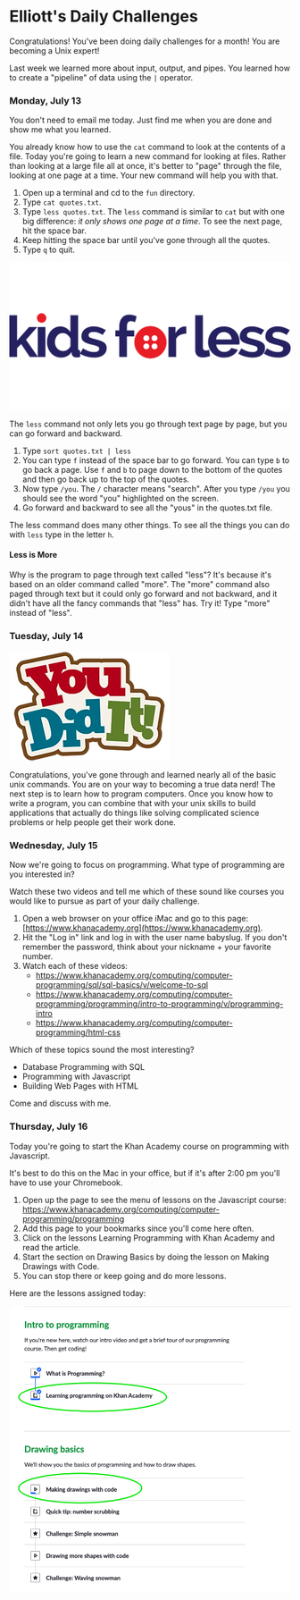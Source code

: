 # Elliott's Daily Challenges

Congratulations!  You've been doing daily challenges for a month!  You are becoming a Unix expert!

Last week we learned more about input, output, and pipes.  You learned how to create a "pipeline" of data using
the `|` operator.


### Monday, July 13

You don't need to email me today.  Just find me when you are done and show me what you learned.

You already know how to use the `cat` command to look at the contents of a file.  Today you're going to learn a new command for looking at files.  Rather than looking at a large file all at once, it's better to "page" through the file, looking at one page at a time.  Your new command will help you with that.

1. Open up a terminal and cd to the `fun` directory.
2. Type `cat quotes.txt`.
3. Type `less quotes.txt`.
   The `less` command is similar to `cat` but with one big difference: _it only shows one page at a time_.  To see the next page, hit the space bar.
4. Keep hitting the space bar until you've gone through all the quotes.
5. Type `q` to quit.

![less](images/less.png)

The `less` command not only lets you go through text page by page, but you can go forward and backward.
1. Type `sort quotes.txt | less`
2. You can type `f` instead of the space bar to go forward.  You can type `b` to go back a page.  Use `f` and `b` to page down to the bottom of the quotes and then go back up to the top of the quotes.
3. Now type `/you`.  The `/` character means "search".  After you type `/you` you should see the word "you" highlighted on the screen.
4. Go forward and backward to see all the "yous" in the quotes.txt file.

The less command does many other things.  To see all the things you can do with `less` type in the letter `h`.  

#### Less is More

Why is the program to page through text called "less"?  It's because it's based on an older command called "more".  The "more" command also paged through text but it could only go forward and not backward, and it didn't have all the fancy commands that "less" has.  Try it!  Type "more" instead of "less".

### Tuesday, July 14

![you did it](images/youdidit.png)

Congratulations, you've gone through and learned nearly all of the
basic unix commands.  You are on your way to becoming a true data
nerd!  The next step is to learn how to program computers.  Once you
know how to write a program, you can combine that with your unix
skills to build applications that actually do things like solving
complicated science problems or help people get their work done.

### Wednesday, July 15

Now we're going to focus on programming.  What type of programming are you interested in?

Watch these two videos and tell me which of these sound like courses you would like to pursue as part of your daily challenge.


1. Open a web browser on your office iMac and go to this page: [https://www.khanacademy.org](https://www.khanacademy.org).
2. Hit the "Log in" link and log in with the user name babyslug.  If you don't remember the password, think about your nickname + your favorite number.
3. Watch each of these videos:
   * https://www.khanacademy.org/computing/computer-programming/sql/sql-basics/v/welcome-to-sql
   * https://www.khanacademy.org/computing/computer-programming/programming/intro-to-programming/v/programming-intro
   * https://www.khanacademy.org/computing/computer-programming/html-css

Which of these topics sound the most interesting?

* Database Programming with SQL
* Programming with Javascript
* Building Web Pages with HTML

Come and discuss with me.



### Thursday, July 16

Today you're going to start the Khan Academy course on programming with Javascript.

It's best to do this on the Mac in your office, but if it's after 2:00 pm you'll have to use your Chromebook.

1. Open up the page to see the menu of lessons on the Javascript course:  https://www.khanacademy.org/computing/computer-programming/programming
2. Add this page to your bookmarks since you'll come here often.
3. Click on the lessons Learning Programming with Khan Academy and read the article.
4. Start the section on Drawing Basics by doing the lesson on Making Drawings with Code.
5. You can stop there or keep going and do more lessons.

Here are the lessons assigned today:

![lessons](images/khan1.png)


